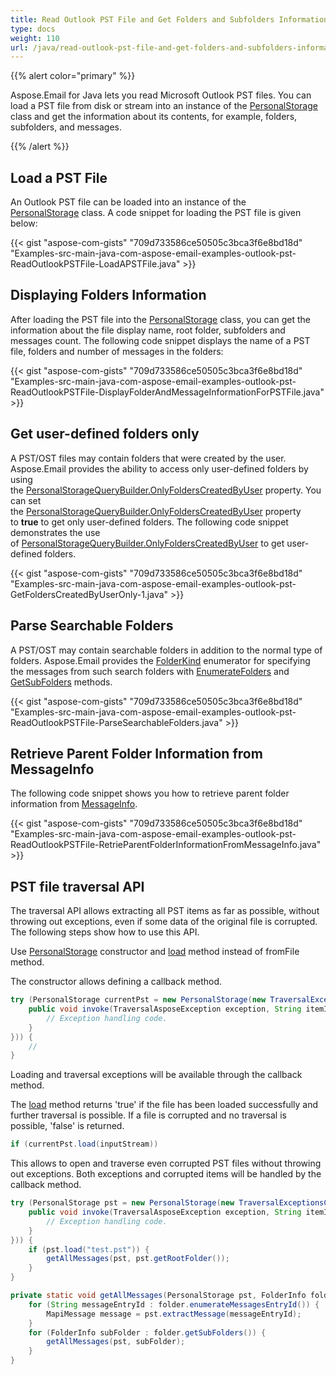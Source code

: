 ```yaml
---
title: Read Outlook PST File and Get Folders and Subfolders Information
type: docs
weight: 110
url: /java/read-outlook-pst-file-and-get-folders-and-subfolders-information/
---
```


{{% alert color="primary" %}} 

Aspose.Email for Java lets you read Microsoft Outlook PST files. You can load a PST file from disk or stream into an instance of the [PersonalStorage](https://reference.aspose.com/email/java/com.aspose.email/personalstorage/) class and get the information about its contents, for example, folders, subfolders, and messages.

{{% /alert %}} 

## **Load a PST File**

An Outlook PST file can be loaded into an instance of the [PersonalStorage](https://reference.aspose.com/email/java/com.aspose.email/personalstorage/) class. A code snippet for loading the PST file is given below:

{{< gist "aspose-com-gists" "709d733586ce50505c3bca3f6e8bd18d" "Examples-src-main-java-com-aspose-email-examples-outlook-pst-ReadOutlookPSTFile-LoadAPSTFile.java" >}}

## **Displaying Folders Information**

After loading the PST file into the [PersonalStorage](https://reference.aspose.com/email/java/com.aspose.email/personalstorage/) class, you can get the information about the file display name, root folder, subfolders and messages count. The following code snippet displays the name of a PST file, folders and number of messages in the folders:

{{< gist "aspose-com-gists" "709d733586ce50505c3bca3f6e8bd18d" "Examples-src-main-java-com-aspose-email-examples-outlook-pst-ReadOutlookPSTFile-DisplayFolderAndMessageInformationForPSTFile.java" >}}

## **Get user-defined folders only**

A PST/OST files may contain folders that were created by the user. Aspose.Email provides the ability to access only user-defined folders by using the [PersonalStorageQueryBuilder.OnlyFoldersCreatedByUser](https://reference.aspose.com/email/java/com.aspose.email/personalstoragequerybuilder/#getOnlyFoldersCreatedByUser--) property. You can set the [PersonalStorageQueryBuilder.OnlyFoldersCreatedByUser](https://reference.aspose.com/email/java/com.aspose.email/personalstoragequerybuilder/#getOnlyFoldersCreatedByUser--) property to **true** to get only user-defined folders. The following code snippet demonstrates the use of [PersonalStorageQueryBuilder.OnlyFoldersCreatedByUser](https://reference.aspose.com/email/java/com.aspose.email/personalstoragequerybuilder/#getOnlyFoldersCreatedByUser--) to get user-defined folders.

{{< gist "aspose-com-gists" "709d733586ce50505c3bca3f6e8bd18d" "Examples-src-main-java-com-aspose-email-examples-outlook-pst-GetFoldersCreatedByUserOnly-1.java" >}}

## **Parse Searchable Folders**

A PST/OST may contain searchable folders in addition to the normal type of folders. Aspose.Email provides the [FolderKind](https://reference.aspose.com/email/java/com.aspose.email/folderkind/) enumerator for specifying the messages from such search folders with [EnumerateFolders](https://reference.aspose.com/email/java/com.aspose.email/folderinfo/#enumerateFolders--) and [GetSubFolders](https://reference.aspose.com/email/java/com.aspose.email/folderinfo/#getSubFolders--) methods.

{{< gist "aspose-com-gists" "709d733586ce50505c3bca3f6e8bd18d" "Examples-src-main-java-com-aspose-email-examples-outlook-pst-ReadOutlookPSTFile-ParseSearchableFolders.java" >}}

## **Retrieve Parent Folder Information from MessageInfo**

The following code snippet shows you how to retrieve parent folder information from [MessageInfo](https://reference.aspose.com/email/java/com.aspose.email/messageinfo/).

{{< gist "aspose-com-gists" "709d733586ce50505c3bca3f6e8bd18d" "Examples-src-main-java-com-aspose-email-examples-outlook-pst-ReadOutlookPSTFile-RetrieParentFolderInformationFromMessageInfo.java" >}}

## **PST file traversal API**

The traversal API allows extracting all PST items as far as possible, without throwing out exceptions, even if some data of the original file is corrupted.
The following steps show how to use this API.

Use [PersonalStorage](https://reference.aspose.com/email/java/com.aspose.email/personalstorage/) constructor and [load](https://reference.aspose.com/email/java/com.aspose.email/personalstorage/#load-java.io.InputStream-) method instead of fromFile method.

The constructor allows defining a callback method.

```java
try (PersonalStorage currentPst = new PersonalStorage(new TraversalExceptionsCallback() {
    public void invoke(TraversalAsposeException exception, String itemId) {
        // Exception handling code.
    }
})) {
    //
}
```

Loading and traversal exceptions will be available through the callback method.

The [load](https://reference.aspose.com/email/java/com.aspose.email/personalstorage/#load-java.io.InputStream-) method returns 'true' if the file has been loaded successfully and further traversal is possible. If a file is corrupted and no traversal is possible, 'false' is returned.

```java
if (currentPst.load(inputStream))
```

This allows to open and traverse even corrupted PST files without throwing out exceptions. Both exceptions and corrupted items will be handled by the callback method.

```java
try (PersonalStorage pst = new PersonalStorage(new TraversalExceptionsCallback() {
    public void invoke(TraversalAsposeException exception, String itemId) {
        // Exception handling code.
    }
})) {
    if (pst.load("test.pst")) {
        getAllMessages(pst, pst.getRootFolder());
    }
}

private static void getAllMessages(PersonalStorage pst, FolderInfo folder) {
    for (String messageEntryId : folder.enumerateMessagesEntryId()) {
        MapiMessage message = pst.extractMessage(messageEntryId);
    }
    for (FolderInfo subFolder : folder.getSubFolders()) {
        getAllMessages(pst, subFolder);
    }
}
```
